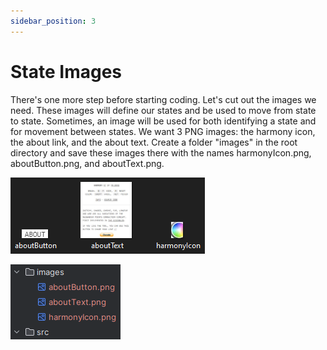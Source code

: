 ```yaml
---
sidebar_position: 3
---
```


# State Images

There's one more step before starting coding. Let's cut out the images we need. These images 
will define our states and be used to move from state to state. Sometimes, an image will be used
for both identifying a state and for movement between states. We want 3 PNG images: the harmony icon,
the about link, and the about text. Create a folder "images" in the root directory and save these
images there with the names harmonyIcon.png, aboutButton.png, and aboutText.png.  

![Images](../../static/img/mrdoob/mrdoob_images.png)

![Images in Folder](../../static/img/mrdoob/mrdoob_filestructure_images.png)

